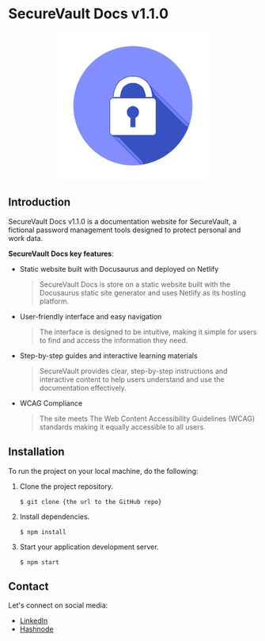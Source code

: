 # SecureVault Docs v1.1.0
<p align="center">
  <img width="auto" height="300" src="static/img/lock.png">
</p>

## Introduction
SecureVault Docs v1.1.0 is a documentation website for SecureVault, a fictional password management tools designed to protect personal and work data.

**SecureVault Docs key features**:
- Static website built with Docusaurus and deployed on Netlify
  
  > SecureVault Docs is store on a static website built with the Docusaurus static site generator and uses Netlify as its hosting platform.
  
- User-friendly interface and easy navigation
  
  > The interface is designed to be intuitive, making it simple for users to find and access the information they need.
  
- Step-by-step guides and interactive learning materials
  
  > SecureVault provides clear, step-by-step instructions and interactive content to help users understand and use the documentation effectively.
  
- WCAG Compliance
  
  > The site meets The Web Content Accessibility Guidelines (WCAG) standards making it equally accessible to all users.
 
## Installation
To run the project on your local machine, do the following: 
1. Clone the project repository.
   ```
   $ git clone {the url to the GitHub repo}
   ```
3. Install dependencies.
   ```
   $ npm install
   ```
5. Start your application development server.
   ```
   $ npm start
   ```
## Contact
Let's connect on social media:
- [LinkedIn](https://linkedin.com/in/yauheniya-krasnikava-b56284217)
- [Hashnode](https://jenny-of-oldstones.hashnode.dev)
